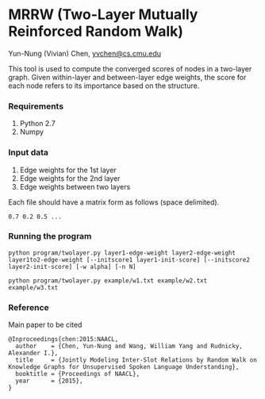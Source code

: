 # MRRW (Two-Layer Mutually Reinforced Random Walk)
Yun-Nung (Vivian) Chen, yvchen@cs.cmu.edu

This tool is used to compute the converged scores of nodes in a two-layer graph.
Given within-layer and between-layer edge weights, the score for each node refers to its importance based on the structure.

### Requirements
1. Python 2.7
2. Numpy

### Input data
1. Edge weights for the 1st layer
2. Edge weights for the 2nd layer
3. Edge weights between two layers

Each file should have a matrix form as follows (space delimited).

```0.7 0.2 0.5 ...```

### Running the program

```python program/twolayer.py layer1-edge-weight layer2-edge-weight layer1to2-edge-weight [--initscore1 layer1-init-score] [--initscore2 layer2-init-score] [-w alpha] [-n N]```

```python program/twolayer.py example/w1.txt example/w2.txt example/w3.txt```

### Reference

Main paper to be cited
```
@Inproceedings{chen:2015:NAACL,
  author    = {Chen, Yun-Nung and Wang, William Yang and Rudnicky, Alexander I.},
  title     = {Jointly Modeling Inter-Slot Relations by Random Walk on Knowledge Graphs for Unsupervised Spoken Language Understanding},
  booktitle = {Proceedings of NAACL},
  year      = {2015},
}
```
